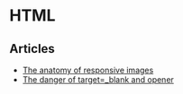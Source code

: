 # HTML

## Articles

- [The anatomy of responsive images](https://jakearchibald.com/2015/anatomy-of-responsive-images/)
- [The danger of target=_blank and opener](https://www.pixelstech.net/article/1537002042-The-danger-of-target%3D_blank-and-opener)

